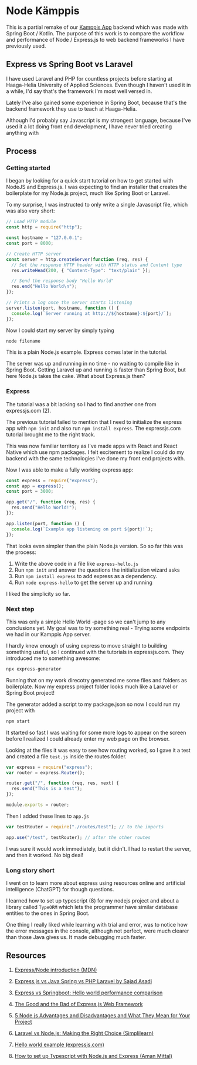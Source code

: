 # Node Kämppis

This is a partial remake of our [Kamppis App](https://github.com/HH-Nat20/kamppis-server) backend which was made with Spring Boot / Kotlin.
The purpose of this work is to compare the workflow and performance of Node / Express.js to web backend frameworks I have previously used.

## Express vs Spring Boot vs Laravel

I have used Laravel and PHP for countless projects before starting at Haaga-Helia University of Applied Sciences. Even though I haven't used it in a while,
I'd say that's the framework I'm most well versed in.

Lately I've also gained some experience in Spring Boot, because that's the backend framework they use to teach at Haaga-Helia.

Although I'd probably say Javascript is my strongest language, because I've used it a lot doing front end development, I have never tried creating anything with

## Process

### Getting started

I began by looking for a quick start tutorial on how to get started with NodeJS and Express.js. I was expecting to find an installer that creates the boilerplate for my Node.js project, much like Spring Boot or Laravel.

To my surprise, I was instructed to only write a single Javascript file, which was also very short:

```js
// Load HTTP module
const http = require("http");

const hostname = "127.0.0.1";
const port = 8000;

// Create HTTP server
const server = http.createServer(function (req, res) {
  // Set the response HTTP header with HTTP status and Content type
  res.writeHead(200, { "Content-Type": "text/plain" });

  // Send the response body "Hello World"
  res.end("Hello World\n");
});

// Prints a log once the server starts listening
server.listen(port, hostname, function () {
  console.log(`Server running at http://${hostname}:${port}/`);
});
```

Now I could start my server by simply typing

```sh
node filename
```

This is a plain Node.js example. Express comes later in the tutorial.

The server was up and running in no time - no waiting to compile like in Spring Boot. Getting Laravel up and running is faster than Spring Boot, but here Node.js takes the cake. What about Express.js then?

### Express

The tutorial was a bit lacking so I had to find another one from expressjs.com (2).

The previous tutorial failed to mention that I need to initialize the express app with `npm init` and also run `npm install express`. The expressjs.com tutorial brought me to the right track.

This was now familiar territory as I've made apps with React and React Native which use npm packages. I felt excitement to realize I could do my backend with the same technologies I've done my front end projects with.

Now I was able to make a fully working express app:

```js
const express = require("express");
const app = express();
const port = 3000;

app.get("/", function (req, res) {
  res.send("Hello World!");
});

app.listen(port, function () {
  console.log(`Example app listening on port ${port}!`);
});
```

That looks even simpler than the plain Node.js version. So so far this was the process:

1. Write the above code in a file like `express-hello.js`
2. Run `npm init` and answer the questions the initialization wizard asks
3. Run `npm install express` to add express as a dependency.
4. Run `node express-hello` to get the server up and running

I liked the simplicity so far.

### Next step

This was only a simple Hello World -page so we can't jump to any conclusions yet. My goal was to try something real - Trying some endpoints we had in our Kamppis App server.

I hardly knew enough of using express to move straight to building something useful, so I continued with the tutorials in expressjs.com. They introduced me to something awesome:

```sh
npx express-generator
```

Running that on my work direcotry generated me some files and folders as boilerplate. Now my express project folder looks much like a Laravel or Spring Boot project!

The generator added a script to my package.json so now I could run my project with

```sh
npm start
```

It started so fast I was waiting for some more logs to appear on the screen before I realized I could already enter my web page on the browser.

Looking at the files it was easy to see how routing worked, so I gave it a test and created a file `test.js` inside the routes folder.

```js
var express = require("express");
var router = express.Router();

router.get("/", function (req, res, next) {
  res.send("This is a test");
});

module.exports = router;
```

Then I added these lines to `app.js`

```js
var testRouter = require("./routes/test"); // to the imports

app.use("/test", testRouter); // after the other routes
```

I was sure it would work immediately, but it didn't. I had to restart the server, and then it worked. No big deal!

### Long story short

I went on to learn more about express using resources online and artificial intelligence (ChatGPT) for though questions.

I learned how to set up typescript (8) for my nodejs project and about a library called `TypeORM` which lets the programmer have similar database entities to the ones in Spring Boot.

One thing I really liked while learning with trial and error, was to notice how the error messages in the console, although not perfect, were much clearer than those Java gives us. It made debugging much faster.

## Resources

1. [Express/Node introduction (MDN)](https://developer.mozilla.org/en-US/docs/Learn_web_development/Extensions/Server-side/Express_Nodejs/Introduction)

2. [Express.js vs Java Spring vs PHP Laravel by Sajad Asadi](https://medium.com/@lvlr.xaus/express-js-vs-java-spring-vs-php-laravel-fe74a68828b3)

3. [Express vs Springboot: Hello world performance comparison](https://medium.com/deno-the-complete-reference/express-vs-springboot-hello-world-performance-comparison-dd066bf53858)

4. [The Good and the Bad of Express.js Web Framework](https://www.altexsoft.com/blog/expressjs-pros-and-cons/)

5. [5 Node.js Advantages and Disadvantages and What They Mean for Your Project](https://www.epam.com/careers/blog/5-node-js-advantages-and-disadvantages-and-what-they-mean-for-your-project)

6. [Laravel vs Node.js: Making the Right Choice (Simplilearn)](https://www.simplilearn.com/laravel-vs-node-js-article)

7. [Hello world example (expressjs.com)](https://expressjs.com/en/starter/hello-world.html)

8. [How to set up Typescript with Node.js and Express (Aman Mittal)](https://blog.logrocket.com/express-typescript-node/)
